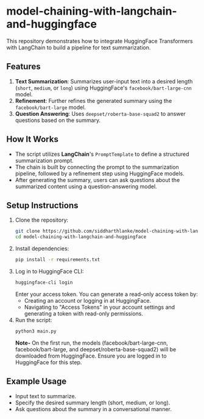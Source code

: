 # model-chaining-with-langchain-and-huggingface
This repository demonstrates how to integrate HuggingFace Transformers with LangChain to build a pipeline for text summarization.

## Features
1. **Text Summarization**: Summarizes user-input text into a desired length (`short`, `medium`, or `long`) using HuggingFace's `facebook/bart-large-cnn` model.
2. **Refinement**: Further refines the generated summary using the `facebook/bart-large` model.
3. **Question Answering**: Uses `deepset/roberta-base-squad2` to answer questions based on the summary.

## How It Works
- The script utilizes **LangChain**'s `PromptTemplate` to define a structured summarization prompt.
- The chain is built by connecting the prompt to the summarization pipeline, followed by a refinement step using HuggingFace models.
- After generating the summary, users can ask questions about the summarized content using a question-answering model.

## Setup Instructions
1. Clone the repository:
   ```bash
   git clone https://github.com/siddharthlanke/model-chaining-with-langchain-and-huggingface.git
   cd model-chaining-with-langchain-and-huggingface
3. Install dependencies:
   ```bash
   pip install -r requirements.txt
4. Log in to HuggingFace CLI:
   ```bash
   huggingface-cli login
   ```
   Enter your access token. You can generate a read-only access token by:
   - Creating an account or logging in at HuggingFace.
   - Navigating to "Access Tokens" in your account settings and generating a token with read-only permissions.
4. Run the script:
   ```bash
   python3 main.py
   ```
   **Note-** On the first run, the models (facebook/bart-large-cnn, facebook/bart-large, and deepset/roberta-base-squad2) will be downloaded from HuggingFace. Ensure you are logged in to HuggingFace for this step.

## Example Usage
- Input text to summarize.
- Specify the desired summary length (short, medium, or long).
- Ask questions about the summary in a conversational manner.
